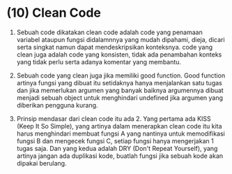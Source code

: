 # (10) Clean Code

1.  Sebuah code dikatakan clean code adalah code yang penamaan variabel ataupun fungsi didalamnnya yang mudah dipahami, dieja, dicari serta singkat namun dapat mendeskripsikan konteksnya. code yang clean juga adalah code yang konsisten, tidak ada penambahan konteks yang tidak perlu serta adanya komentar yang membantu.

2.  Sebuah code yang clean juga jika memiliki good function. Good function artinya fungsi yang dibuat itu setidaknya hanya menjalankan satu tugas dan jika memerlukan argumen yang banyak baiknya argumennya dibuat menjadi sebuah object untuk menghindari undefined jika argumen yang diberikan pengguna kurang.

3.  Prinsip mendasar dari clean code itu ada 2. Yang pertama ada KISS (Keep It So Simple), yang artinya dalam menerapkan clean code itu kita harus menghindari membuat fungsi A yang nantinya untuk memodifikasi fungsi B dan mengecek fungsi C, setiap fungsi hanya mengerjakan 1 tugas saja. Dan yang kedua adalah DRY (Don't Repeat Yourself), yang artinya jangan ada duplikasi kode, buatlah fungsi jika sebuah kode akan dipakai berulang.
